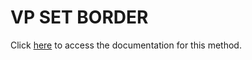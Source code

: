 <!---->
# VP SET BORDER

Click [here](https://developer.4d.com/docs/20/ViewPro/method-list#vp-set-border) to access the documentation for this method.

